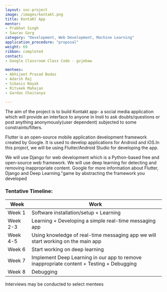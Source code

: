 ```yaml
---
layout: soc-project
image: /images/kontakt.png
title: KontaKt App
mentor: 
- Prabhat Singh
- Saurav Garg
category: "Development, Web Development, Machine Learning"
application_procedure: "proposal"
weight: 69
ribbon: completed
contact: 
- Google Classroom Class Code - gvjebaw

mentees:
- Abhijeet Prasad Bodas
- Adarsh Raj
- Sibasis Nayak
- Ritveek Mahajan
- Gardas Chaitanya

---
```


The aim of the project is to build Kontakt app- a social media application which will provide an interface to anyone in Insti to ask doubts/questions or post anything anonymously(user dependent) subjected to some constraints/filters.

<!--break-->

Flutter is an open-source mobile application development framework created by Google. It is used to develop applications for Android and iOS.In this project, we will be using Flutter/Android Studio for developing the app. 

<!--break-->

We will use Django for web development which is a Python-based free and open-source web framework. We will use deep learning for detecting and removing inappropriate content. 
Google for more information about Flutter, Django and Deep Learning."game by abstracting the framework you developed

<!--break-->

### Tentative Timeline:

|Week | Work |
|--- | --- |
| Week 1 | Software installation/setup + Learning |
| Week 2-3 | Learning + Developing a simple real-time messaging app |
| Week 4-5 |  Using knowledge of real-time messaging app we will start working on the main app |
| Week 6 | Start working on deep learning  |
| Week 7 | Implement Deep Learning in our app to remove inappropriate content + Testing + Debugging |
| Week 8 | Debugging |

<!--break-->
Interviews may be conducted to select mentees
